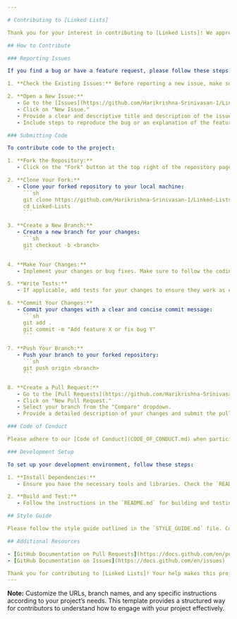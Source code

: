 ```yaml
---

# Contributing to [Linked Lists]

Thank you for your interest in contributing to [Linked Lists]! We appreciate all contributions, whether they’re bug fixes, new features, documentation improvements, or anything else. Please follow the guidelines below to ensure a smooth contribution process.

## How to Contribute

### Reporting Issues

If you find a bug or have a feature request, please follow these steps:

1. **Check the Existing Issues:** Before reporting a new issue, make sure it hasn’t already been reported. You can search through the existing [Issues](https://github.com/Harikrishna-Srinivasan-1/Linked-Lists/issues) in our GitHub repository.

2. **Open a New Issue:**
   - Go to the [Issues](https://github.com/Harikrishna-Srinivasan-1/Linked-Lists/issues) page of this repository.
   - Click on "New Issue."
   - Provide a clear and descriptive title and description of the issue.
   - Include steps to reproduce the bug or an explanation of the feature request.

### Submitting Code

To contribute code to the project:

1. **Fork the Repository:**
   - Click on the "Fork" button at the top right of the repository page to create your own copy of the repository.

2. **Clone Your Fork:**
   - Clone your forked repository to your local machine:
     ```sh
     git clone https://github.com/Harikrishna-Srinivasan-1/Linked-Lists.git
     cd Linked-Lists
     ```

3. **Create a New Branch:**
   - Create a new branch for your changes:
     ```sh
     git checkout -b <branch>
     ```

4. **Make Your Changes:**
   - Implement your changes or bug fixes. Make sure to follow the coding style and conventions used in the project.

5. **Write Tests:**
   - If applicable, add tests for your changes to ensure they work as expected.

6. **Commit Your Changes:**
   - Commit your changes with a clear and concise commit message:
     ```sh
     git add .
     git commit -m "Add feature X or fix bug Y"
     ```

7. **Push Your Branch:**
   - Push your branch to your forked repository:
     ```sh
     git push origin <branch>
     ```

8. **Create a Pull Request:**
   - Go to the [Pull Requests](https://github.com/Harikrishna-Srinivasan-1/Linked-Lists/pulls) page of this repository.
   - Click on "New Pull Request."
   - Select your branch from the "Compare" dropdown.
   - Provide a detailed description of your changes and submit the pull request.

### Code of Conduct

Please adhere to our [Code of Conduct](CODE_OF_CONDUCT.md) when participating in discussions and contributing to the project. We are committed to maintaining a respectful and inclusive community.

### Development Setup

To set up your development environment, follow these steps:

1. **Install Dependencies:**
   - Ensure you have the necessary tools and libraries. Check the `README.md` for instructions on installing dependencies.

2. **Build and Test:**
   - Follow the instructions in the `README.md` for building and testing the project.

## Style Guide

Please follow the style guide outlined in the `STYLE_GUIDE.md` file. Consistent code style helps maintain readability and quality.

## Additional Resources

- [GitHub Documentation on Pull Requests](https://docs.github.com/en/pull-requests)
- [GitHub Documentation on Issues](https://docs.github.com/en/issues)

Thank you for contributing to [Linked Lists]! Your help makes this project better for everyone.
---
```


**Note:** Customize the URLs, branch names, and any specific instructions according to your project’s needs. This template provides a structured way for contributors to understand how to engage with your project effectively.
